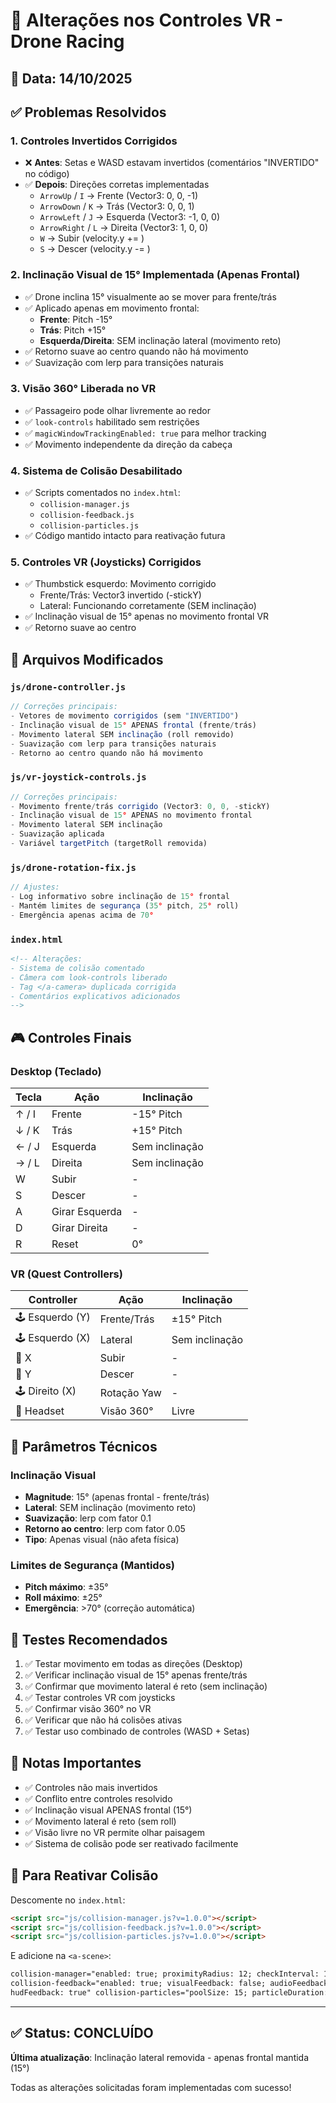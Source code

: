 # 🚁 Alterações nos Controles VR - Drone Racing

## 📅 Data: 14/10/2025

## ✅ Problemas Resolvidos

### 1. **Controles Invertidos Corrigidos**

-   ❌ **Antes**: Setas e WASD estavam invertidos (comentários "INVERTIDO" no código)
-   ✅ **Depois**: Direções corretas implementadas
    -   `ArrowUp` / `I` → Frente (Vector3: 0, 0, -1)
    -   `ArrowDown` / `K` → Trás (Vector3: 0, 0, 1)
    -   `ArrowLeft` / `J` → Esquerda (Vector3: -1, 0, 0)
    -   `ArrowRight` / `L` → Direita (Vector3: 1, 0, 0)
    -   `W` → Subir (velocity.y += )
    -   `S` → Descer (velocity.y -= )

### 2. **Inclinação Visual de 15° Implementada (Apenas Frontal)**

-   ✅ Drone inclina 15° visualmente ao se mover para frente/trás
-   ✅ Aplicado apenas em movimento frontal:
    -   **Frente**: Pitch -15°
    -   **Trás**: Pitch +15°
    -   **Esquerda/Direita**: SEM inclinação lateral (movimento reto)
-   ✅ Retorno suave ao centro quando não há movimento
-   ✅ Suavização com lerp para transições naturais

### 3. **Visão 360° Liberada no VR**

-   ✅ Passageiro pode olhar livremente ao redor
-   ✅ `look-controls` habilitado sem restrições
-   ✅ `magicWindowTrackingEnabled: true` para melhor tracking
-   ✅ Movimento independente da direção da cabeça

### 4. **Sistema de Colisão Desabilitado**

-   ✅ Scripts comentados no `index.html`:
    -   `collision-manager.js`
    -   `collision-feedback.js`
    -   `collision-particles.js`
-   ✅ Código mantido intacto para reativação futura

### 5. **Controles VR (Joysticks) Corrigidos**

-   ✅ Thumbstick esquerdo: Movimento corrigido
    -   Frente/Trás: Vector3 invertido (-stickY)
    -   Lateral: Funcionando corretamente (SEM inclinação)
-   ✅ Inclinação visual de 15° apenas no movimento frontal VR
-   ✅ Retorno suave ao centro

## 📁 Arquivos Modificados

### `js/drone-controller.js`

```javascript
// Correções principais:
- Vetores de movimento corrigidos (sem "INVERTIDO")
- Inclinação visual de 15° APENAS frontal (frente/trás)
- Movimento lateral SEM inclinação (roll removido)
- Suavização com lerp para transições naturais
- Retorno ao centro quando não há movimento
```

### `js/vr-joystick-controls.js`

```javascript
// Correções principais:
- Movimento frente/trás corrigido (Vector3: 0, 0, -stickY)
- Inclinação visual de 15° APENAS no movimento frontal
- Movimento lateral SEM inclinação
- Suavização aplicada
- Variável targetPitch (targetRoll removida)
```

### `js/drone-rotation-fix.js`

```javascript
// Ajustes:
- Log informativo sobre inclinação de 15° frontal
- Mantém limites de segurança (35° pitch, 25° roll)
- Emergência apenas acima de 70°
```

### `index.html`

```html
<!-- Alterações:
- Sistema de colisão comentado
- Câmera com look-controls liberado
- Tag </a-camera> duplicada corrigida
- Comentários explicativos adicionados
-->
```

## 🎮 Controles Finais

### Desktop (Teclado)

| Tecla | Ação           | Inclinação     |
| ----- | -------------- | -------------- |
| ↑ / I | Frente         | -15° Pitch     |
| ↓ / K | Trás           | +15° Pitch     |
| ← / J | Esquerda       | Sem inclinação |
| → / L | Direita        | Sem inclinação |
| W     | Subir          | -              |
| S     | Descer         | -              |
| A     | Girar Esquerda | -              |
| D     | Girar Direita  | -              |
| R     | Reset          | 0°             |

### VR (Quest Controllers)

| Controller      | Ação        | Inclinação     |
| --------------- | ----------- | -------------- |
| 🕹️ Esquerdo (Y) | Frente/Trás | ±15° Pitch     |
| 🕹️ Esquerdo (X) | Lateral     | Sem inclinação |
| 🔘 X            | Subir       | -              |
| 🔘 Y            | Descer      | -              |
| 🕹️ Direito (X)  | Rotação Yaw | -              |
| 👀 Headset      | Visão 360°  | Livre          |

## 🔧 Parâmetros Técnicos

### Inclinação Visual

-   **Magnitude**: 15° (apenas frontal - frente/trás)
-   **Lateral**: SEM inclinação (movimento reto)
-   **Suavização**: lerp com fator 0.1
-   **Retorno ao centro**: lerp com fator 0.05
-   **Tipo**: Apenas visual (não afeta física)

### Limites de Segurança (Mantidos)

-   **Pitch máximo**: ±35°
-   **Roll máximo**: ±25°
-   **Emergência**: >70° (correção automática)

## 🧪 Testes Recomendados

1. ✅ Testar movimento em todas as direções (Desktop)
2. ✅ Verificar inclinação visual de 15° apenas frente/trás
3. ✅ Confirmar que movimento lateral é reto (sem inclinação)
4. ✅ Testar controles VR com joysticks
5. ✅ Confirmar visão 360° no VR
6. ✅ Verificar que não há colisões ativas
7. ✅ Testar uso combinado de controles (WASD + Setas)

## 📝 Notas Importantes

-   ✅ Controles não mais invertidos
-   ✅ Conflito entre controles resolvido
-   ✅ Inclinação visual APENAS frontal (15°)
-   ✅ Movimento lateral é reto (sem roll)
-   ✅ Visão livre no VR permite olhar paisagem
-   ✅ Sistema de colisão pode ser reativado facilmente

## 🔄 Para Reativar Colisão

Descomente no `index.html`:

```html
<script src="js/collision-manager.js?v=1.0.0"></script>
<script src="js/collision-feedback.js?v=1.0.0"></script>
<script src="js/collision-particles.js?v=1.0.0"></script>
```

E adicione na `<a-scene>`:

```html
collision-manager="enabled: true; proximityRadius: 12; checkInterval: 100"
collision-feedback="enabled: true; visualFeedback: false; audioFeedback: true;
hudFeedback: true" collision-particles="poolSize: 15; particleDuration: 200"
```

---

## ✅ Status: CONCLUÍDO

**Última atualização**: Inclinação lateral removida - apenas frontal mantida (15°)

Todas as alterações solicitadas foram implementadas com sucesso!
